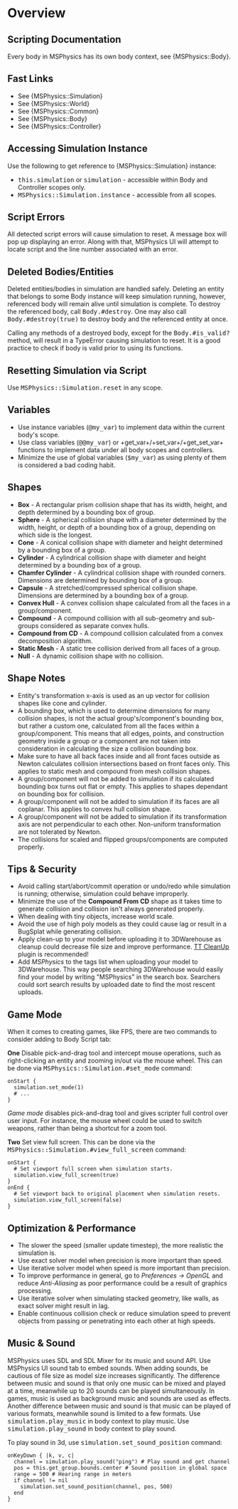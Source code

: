 # Overview

## Scripting Documentation
Every body in MSPhysics has its own body context, see {MSPhysics::Body}.


## Fast Links
- See {MSPhysics::Simulation}
- See {MSPhysics::World}
- See {MSPhysics::Common}
- See {MSPhysics::Body}
- See {MSPhysics::Controller}


## Accessing Simulation Instance
Use the following to get reference to {MSPhysics::Simulation} instance:

* <tt>this.simulation</tt> or <tt>simulation</tt> - accessible within
  Body and Controller scopes only.
* <tt>MSPhysics::Simulation.instance</tt> - accessible from all scopes.


## Script Errors
All detected script errors will cause simulation to reset. A message box will
pop up displaying an error. Along with that, MSPhysics UI will attempt to locate
script and the line number associated with an error.


## Deleted Bodies/Entities
Deleted entities/bodies in simulation are handled safely. Deleting an entity
that belongs to some Body instance will keep simulation running, however,
referenced body will remain alive until simulation is complete. To destroy the
referenced body, call <tt>Body.#destroy</tt>. One may also call
<tt>Body.#destroy(true)</tt> to destroy body and the referenced entity at once.

Calling any methods of a destroyed body, except for the <tt>Body.#is_valid?</tt>
method, will result in a TypeError causing simulation to reset. It is a good
practice to check if body is valid prior to using its functions.


## Resetting Simulation via Script
Use <tt>MSPhysics::Simulation.reset</tt> in any scope.


## Variables
* Use instance variables (<tt>@my_var</tt>) to implement data within the current
  body's scope.
* Use class variables (<tt>@@my_var</tt>) or +get_var+/+set_var+/+get_set_var+
  functions to implement data under all body scopes and controllers.
* Minimize the use of global variables (<tt>$my_var</tt>) as using plenty of
  them is considered a bad coding habit.


## Shapes
* **Box** - A rectangular prism collision shape that has its width, height, and
  depth determined by a bounding box of group.
* **Sphere** - A spherical collision shape with a diameter determined by the
  width, height, or depth of a bounding box of a group, depending on which side
  is the longest.
* **Cone** - A conical collision shape with diameter and height determined by a
  bounding box of a group.
* **Cylinder** - A cylindrical collision shape with diameter and height
  determined by a bounding box of a group.
* **Chamfer Cylinder** - A cylindrical collision shape with rounded corners.
  Dimensions are determined by bounding box of a group.
* **Capsule** - A stretched/compressed spherical collision shape. Dimensions are
  determined by a bounding box of a group.
* **Convex Hull** - A convex collision shape calculated from all the faces in a
  group/component.
* **Compound** - A compound collision with all sub-geometry and sub-groups
  considered as separate convex hulls.
* **Compound from CD** - A compound collision calculated from a convex
  decomposition algorithm.
* **Static Mesh** - A static tree collision derived from all faces of a group.
* **Null** - A dynamic collision shape with no collision.


## Shape Notes
* Entity's transformation x-axis is used as an up vector for collision shapes
  like cone and cylinder.
* A bounding box, which is used to determine dimensions for many collision
  shapes, is not the actual group's/component's bounding box, but rather a
  custom one, calculated from all the faces within a group/component. This means
  that all edges, points, and construction geometry inside a group or a
  component are not taken into consideration in calculating the size a collision
  bounding box.
* Make sure to have all back faces inside and all front faces outside as Newton
  calculates collision intersections based on front faces only. This applies to
  static mesh and compound from mesh collision shapes.
* A group/component will not be added to simulation if its calculated bounding
  box turns out flat or empty. This applies to shapes dependant on bounding box
  for collision.
* A group/component will not be added to simulation if its faces are all
  coplanar. This applies to convex hull collision shape.
* A group/component will not be added to simulation if its transformation axis
  are not perpendicular to each other. Non-uniform transformation are not
  tolerated by Newton.
* The collisions for scaled and flipped groups/components are computed properly.


## Tips & Security
* Avoid calling start/abort/commit operation or undo/redo while simulation is
  running; otherwise, simulation could behave improperly.
* Minimize the use of the <b>Compound From CD</b> shape as it takes time to
  generate collision and collision isn't always generated properly.
* When dealing with tiny objects, increase world scale.
* Avoid the use of high poly models as they could cause lag or result in a
  BugSplat while generating collision.
* Apply clean-up to your model before uploading it to 3DWarehouse as cleanup
  could decrease file size and improve performance. [TT CleanUp](http://sketchucation.com/forums/viewtopic.php?f=323&t=22920)
  plugin is recommended!
* Add <i>MSPhysics</i> to the tags list when uploading your model to
  3DWarehouse. This way people searching 3DWarehouse would easily find your
  model by writing "MSPhysics" in the search box. Searchers could sort search
  results by uploaded date to find the most rescent uploads.


## Game Mode
When it comes to creating games, like FPS, there are two commands to consider
adding to Body Script tab:

**One** Disable pick-and-drag tool and intercept mouse operations, such as
right-clicking an entity and zooming in/out via the mouse wheel. This can be
done via <tt>MSPhysics::Simulation.#set_mode</tt> command:

    onStart {
      simulation.set_mode(1)
      # ...
    }

<i>Game mode</i> disables pick-and-drag tool and gives scripter full control
over user input. For instance, the mouse wheel could be used to switch weapons,
rather than being a shortcut for a zoom tool.

**Two** Set view full screen. This can be done via the
<tt>MSPhysics::Simulation.#view_full_screen</tt> command:

    onStart {
      # Set viewport full screen when simulation starts.
      simulation.view_full_screen(true)
    }
    onEnd {
      # Set viewport back to original placement when simulation resets.
      simulation.view_full_screen(false)
    }


## Optimization & Performance
* The slower the speed (smaller update timestep), the more realistic the
  simulation is.
* Use exact solver model when precision is more important than speed.
* Use iterative solver model when speed is more important than precision.
* To improve performance in general, go to <i>Preferences -> OpenGL</i> and
  reduce <i>Anti-Aliasing</i> as poor performance could be a result of graphics
  processing.
* Use iterative solver when simulating stacked geometry, like walls, as exact
  solver might result in lag.
* Enable continuous collision check or reduce simulation speed to prevent
  objects from passing or penetrating into each other at high speeds.


## Music & Sound
MSPhysics uses SDL and SDL Mixer for its music and sound API. Use MSPhysics UI
sound tab to embed sounds. When adding sounds, be cautious of file size as model
size increases significantly. The difference between music and sound is that
only one music can be mixed and played at a time, meanwhile up to 20 sounds can
be played simultaneously. In games, music is used as background music and sounds
are used as effects. Another difference between music and sound is that music
can be played of various formats, meanwhile sound is limited to a few formats.
Use <tt>simulation.play_music</tt> in body context to play music. Use
<tt>simulation.play_sound</tt> in body context to play sound.

To play sound in 3d, use <tt>simulation.set_sound_position</tt> command:

    onKeyDown { |k, v, c|
      channel = simulation.play_sound("ping") # Play sound and get channel
      pos = this.get_group.bounds.center # Sound position in global space
      range = 500 # Hearing range in meters
      if channel != nil
        simulation.set_sound_position(channel, pos, 500)
      end
    }
